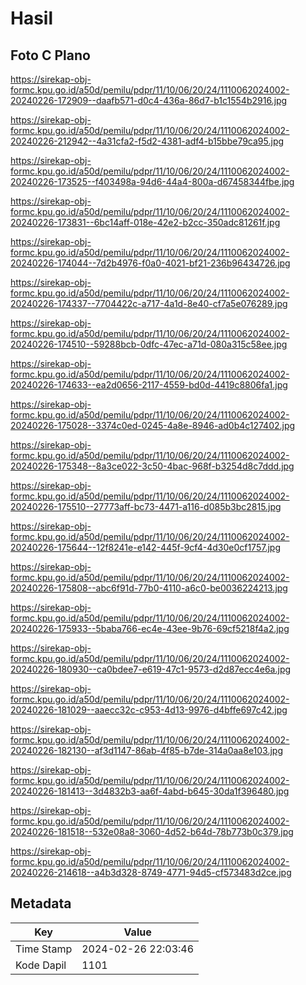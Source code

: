 # Hasil

## Foto C Plano

https://sirekap-obj-formc.kpu.go.id/a50d/pemilu/pdpr/11/10/06/20/24/1110062024002-20240226-172909--daafb571-d0c4-436a-86d7-b1c1554b2916.jpg

https://sirekap-obj-formc.kpu.go.id/a50d/pemilu/pdpr/11/10/06/20/24/1110062024002-20240226-212942--4a31cfa2-f5d2-4381-adf4-b15bbe79ca95.jpg

https://sirekap-obj-formc.kpu.go.id/a50d/pemilu/pdpr/11/10/06/20/24/1110062024002-20240226-173525--f403498a-94d6-44a4-800a-d67458344fbe.jpg

https://sirekap-obj-formc.kpu.go.id/a50d/pemilu/pdpr/11/10/06/20/24/1110062024002-20240226-173831--6bc14aff-018e-42e2-b2cc-350adc81261f.jpg

https://sirekap-obj-formc.kpu.go.id/a50d/pemilu/pdpr/11/10/06/20/24/1110062024002-20240226-174044--7d2b4976-f0a0-4021-bf21-236b96434726.jpg

https://sirekap-obj-formc.kpu.go.id/a50d/pemilu/pdpr/11/10/06/20/24/1110062024002-20240226-174337--7704422c-a717-4a1d-8e40-cf7a5e076289.jpg

https://sirekap-obj-formc.kpu.go.id/a50d/pemilu/pdpr/11/10/06/20/24/1110062024002-20240226-174510--59288bcb-0dfc-47ec-a71d-080a315c58ee.jpg

https://sirekap-obj-formc.kpu.go.id/a50d/pemilu/pdpr/11/10/06/20/24/1110062024002-20240226-174633--ea2d0656-2117-4559-bd0d-4419c8806fa1.jpg

https://sirekap-obj-formc.kpu.go.id/a50d/pemilu/pdpr/11/10/06/20/24/1110062024002-20240226-175028--3374c0ed-0245-4a8e-8946-ad0b4c127402.jpg

https://sirekap-obj-formc.kpu.go.id/a50d/pemilu/pdpr/11/10/06/20/24/1110062024002-20240226-175348--8a3ce022-3c50-4bac-968f-b3254d8c7ddd.jpg

https://sirekap-obj-formc.kpu.go.id/a50d/pemilu/pdpr/11/10/06/20/24/1110062024002-20240226-175510--27773aff-bc73-4471-a116-d085b3bc2815.jpg

https://sirekap-obj-formc.kpu.go.id/a50d/pemilu/pdpr/11/10/06/20/24/1110062024002-20240226-175644--12f8241e-e142-445f-9cf4-4d30e0cf1757.jpg

https://sirekap-obj-formc.kpu.go.id/a50d/pemilu/pdpr/11/10/06/20/24/1110062024002-20240226-175808--abc6f91d-77b0-4110-a6c0-be0036224213.jpg

https://sirekap-obj-formc.kpu.go.id/a50d/pemilu/pdpr/11/10/06/20/24/1110062024002-20240226-175933--5baba766-ec4e-43ee-9b76-69cf5218f4a2.jpg

https://sirekap-obj-formc.kpu.go.id/a50d/pemilu/pdpr/11/10/06/20/24/1110062024002-20240226-180930--ca0bdee7-e619-47c1-9573-d2d87ecc4e6a.jpg

https://sirekap-obj-formc.kpu.go.id/a50d/pemilu/pdpr/11/10/06/20/24/1110062024002-20240226-181029--aaecc32c-c953-4d13-9976-d4bffe697c42.jpg

https://sirekap-obj-formc.kpu.go.id/a50d/pemilu/pdpr/11/10/06/20/24/1110062024002-20240226-182130--af3d1147-86ab-4f85-b7de-314a0aa8e103.jpg

https://sirekap-obj-formc.kpu.go.id/a50d/pemilu/pdpr/11/10/06/20/24/1110062024002-20240226-181413--3d4832b3-aa6f-4abd-b645-30da1f396480.jpg

https://sirekap-obj-formc.kpu.go.id/a50d/pemilu/pdpr/11/10/06/20/24/1110062024002-20240226-181518--532e08a8-3060-4d52-b64d-78b773b0c379.jpg

https://sirekap-obj-formc.kpu.go.id/a50d/pemilu/pdpr/11/10/06/20/24/1110062024002-20240226-214618--a4b3d328-8749-4771-94d5-cf573483d2ce.jpg


## Metadata

| Key        | Value               |
| ---------- | ------------------- |
| Time Stamp | 2024-02-26 22:03:46 |
| Kode Dapil | 1101                |



